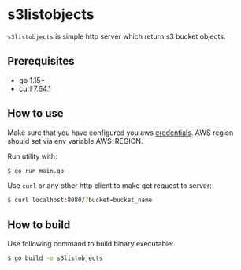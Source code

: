 # s3listobjects

`s3listobjects` is simple http server which return s3 bucket objects.

## Prerequisites

- go 1.15+
- curl 7.64.1

## How to use

Make sure that you have configured you aws [credentials](https://docs.aws.amazon.com/cli/latest/userguide/cli-configure-files.html). AWS region should set via env variable AWS_REGION.

Run utility with:
```bash
$ go run main.go
```

Use `curl` or any other http client to make get request to server:

```bash
$ curl localhost:8080/?bucket=bucket_name
```

## How to build

Use following command to build binary executable:
```bash
$ go build -o s3listobjects
```